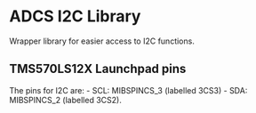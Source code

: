 # ADCS I2C Library
Wrapper library for easier access to I2C functions.

## TMS570LS12X Launchpad pins
The pins for I2C are:
    - SCL: MIBSPINCS\_3 (labelled 3CS3)
    - SDA: MIBSPINCS\_2 (labelled 3CS2).
